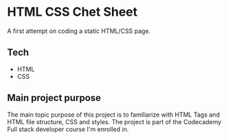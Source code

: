 # **HTML CSS Chet Sheet**

A first attempt on coding a static HTML/CSS page.

## **Tech**
- HTML
- CSS

## **Main project purpose**
The main topic purpose of this project is to familiarize with HTML Tags and 
HTML file structure, CSS and styles.
The project is part of the Codecademy Full stack developer course I'm enrolled in.